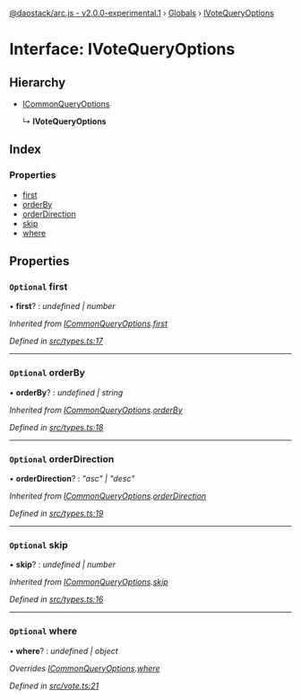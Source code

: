 [@daostack/arc.js - v2.0.0-experimental.1](../README.md) › [Globals](../globals.md) › [IVoteQueryOptions](ivotequeryoptions.md)

# Interface: IVoteQueryOptions

## Hierarchy

* [ICommonQueryOptions](icommonqueryoptions.md)

  ↳ **IVoteQueryOptions**

## Index

### Properties

* [first](ivotequeryoptions.md#optional-first)
* [orderBy](ivotequeryoptions.md#optional-orderby)
* [orderDirection](ivotequeryoptions.md#optional-orderdirection)
* [skip](ivotequeryoptions.md#optional-skip)
* [where](ivotequeryoptions.md#optional-where)

## Properties

### `Optional` first

• **first**? : *undefined | number*

*Inherited from [ICommonQueryOptions](icommonqueryoptions.md).[first](icommonqueryoptions.md#optional-first)*

*Defined in [src/types.ts:17](https://github.com/daostack/arc.js/blob/6c661ff/src/types.ts#L17)*

___

### `Optional` orderBy

• **orderBy**? : *undefined | string*

*Inherited from [ICommonQueryOptions](icommonqueryoptions.md).[orderBy](icommonqueryoptions.md#optional-orderby)*

*Defined in [src/types.ts:18](https://github.com/daostack/arc.js/blob/6c661ff/src/types.ts#L18)*

___

### `Optional` orderDirection

• **orderDirection**? : *"asc" | "desc"*

*Inherited from [ICommonQueryOptions](icommonqueryoptions.md).[orderDirection](icommonqueryoptions.md#optional-orderdirection)*

*Defined in [src/types.ts:19](https://github.com/daostack/arc.js/blob/6c661ff/src/types.ts#L19)*

___

### `Optional` skip

• **skip**? : *undefined | number*

*Inherited from [ICommonQueryOptions](icommonqueryoptions.md).[skip](icommonqueryoptions.md#optional-skip)*

*Defined in [src/types.ts:16](https://github.com/daostack/arc.js/blob/6c661ff/src/types.ts#L16)*

___

### `Optional` where

• **where**? : *undefined | object*

*Overrides [ICommonQueryOptions](icommonqueryoptions.md).[where](icommonqueryoptions.md#optional-where)*

*Defined in [src/vote.ts:21](https://github.com/daostack/arc.js/blob/6c661ff/src/vote.ts#L21)*
